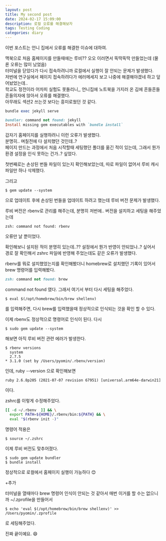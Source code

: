 ```yaml
---
layout: post
title: My second post
date: 2024-02-17 15:09:00
description: 로컬 오류를 해결해보자
tags: Testing Coding
categories: diary
---
```


이번 포스트는 언니 집에서 오류를 해결한 이슈에 대하여.  


맥북으로 처음 홈페이지를 만들때에는 루비?? 오오 이러면서 뚝딱뚝딱 만들었는데 (물론 오류는 많이 났었음)  
터미널을 닫았다가 다시 접속하려니까 로컬에서 실행이 잘 안되는 문제가 발생했다.  
저번에 연구실에서 페이지 접속하려다가 에러메세지 보고 나중에 해결해야겠네 하고 덮어놨었는데..   
학교도 정전이라 어차피 실험도 못돌리니,, 언니집에 노트북을 가지러 온 김에 흔들흔들 흔들의자에 앉아서 오류를 해결했다.  
아무래도 섹션2 쓰는것 보다는 흥미로웠던 것 같다.


```ruby
bundle exec jekyll serve

bundler: command not found: jekyll
Install missing gem executables with `bundle install`
```

갑자기 홈페이지를 실행하려니 이런 오류가 발생했다.   
분명히.. 며칠전에 다 설치했던 것인데..?   
페이지 만드는 과정에서 처음 시작할때 세팅했던 폴더를 옮긴 적이 있는데, 그래서 뭔가 환경 설정을 인식 못하는 건가..? 싶었다.  

첫번째로는 손상된 번들 파일이 있는지 확인해보았는데, 따로 파일이 없어서 루비 캐시 파일만 하나 삭제했다. 

그리고 
```
$ gem update --system
```
으로 업데이트 후에 손상된 번들을 업데이트 하려고 했는데 루비 버전 문제가 발생했다.

루비 버전은 rbenv로 관리를 해주는데, 분명히 저번에.. 버전을 설치하고 세팅을 해주었는데

```
zsh: command not found: rbenv
```

오류만 날 뿐이었다.  

확인해보니 설치된 적이 분명히 있는데..?? 설정에서 뭔가 반영이 안되었나..? 싶어서   
경로 잘 확인해서 zshrc 파일에 반영해 주었는데도 같은 오류가 발생했다.    

rbenv를 뭐로 설치했었는지를 확인해봤더니 homebrew로 설치했던 기록이 있어서 brew 명령어를 입력해봤다. 

```ruby
zsh: command not found: brew
```
command not found 였다. 그래서 여기서 부터 다시 세팅을 해주었다. 

```
$ eval $(/opt/homebrew/bin/brew shellenv)
```
를 입력해주면, 다시 brew를 입력했을때 정상적으로 인식되는 것을 확인 할 수 있다.


이제 rbenv도 정상적으로 명령어로 인식이 된다. 
다시

```
$ sudo gem update --system
```
해보면 아직 루비 버전 관련 에러가 발생한다.  

```
$ rbenv versions 
  system
  2.7.5
* 3.1.0 (set by /Users/pyomin/.rbenv/version)
```
인데, ruby --version 으로 확인해보면

```
ruby 2.6.8p205 (2021-07-07 revision 67951) [universal.arm64e-darwin21]
```
이다.

zshrc를 이렇게 수정해주었다.

```bash
[[ -d ~/.rbenv  ]] && \
  export PATH=${HOME}/.rbenv/bin:${PATH} && \
  eval "$(rbenv init -)"

```

명령어 적용은 
```
$ source ~/.zshrc
```

이제 루비 버전도 맞추어졌다. 

```
$ sudo gem update bundler
$ bundle install
```

정상적으로 로컬에서 홈페이지 실행이 가능하다 :blush:


+추가  


터미널을 열때마다 brew 명령어 인식이 안되는 것 같아서 매번 이거를 할 수는 없으니까
~/.zprofile을 만들어서 


```
$ echo 'eval $(/opt/homebrew/bin/brew shellenv)' >> /Users/pyomin/.zprofile
```

로 세팅해주었다.   


진짜 끝이예요.  :smile: